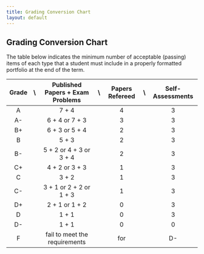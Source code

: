 ```yaml
---
title: Grading Conversion Chart
layout: default
---
```


## Grading Conversion Chart

The table below indicates the minimum number of acceptable (passing) items of each
type that a student must include in a properly formatted portfolio at the end of
the term.

| Grade | \ | Published Papers + Exam Problems | \ | Papers Refereed | \ | Self-Assessments |
|:-----:|---|:--------------------------------:|---|:---------------:|---|:----------------:|
|   A   |   |               7 + 4              |   |        4        |   |         3        |
|   A-  |   |          6 + 4 or 7 + 3          |   |        3        |   |         3        |
|   B+  |   |          6 + 3 or 5 + 4          |   |        2        |   |         3        |
|   B   |   |               5 + 3              |   |        2        |   |         3        |
|   B-  |   |      5 + 2 or 4 + 3 or 3 + 4     |   |        2        |   |         3        |
|   C+  |   |          4 + 2 or 3 + 3          |   |        1        |   |         3        |
|   C   |   |               3 + 2              |   |        1        |   |         3        |
|   C-  |   |      3 + 1 or 2 + 2 or 1 + 3     |   |        1        |   |         3        |
|   D+  |   |          2 + 1 or 1 + 2          |   |        0        |   |         3        |
|   D   |   |               1 + 1              |   |        0        |   |         3        |
|   D-  |   |               1 + 1              |   |        0        |   |         0        |
|   F   |   |   fail to meet the requirements  |   |       for       |   |         D-       |
